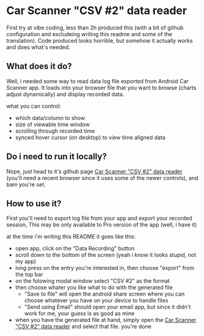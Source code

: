 # Car Scanner "CSV #2" data reader

First try at vibe coding, less than 2h produced this (with a bit of github configuration and excludeing writing this readme and some of the translation). Code produced looks horrible, but somehow it actually works and does what's needed.

## What does it do?

Well, i needed some way to read data log file exported from Android Car Scanner app. It loads into your browser file that you want to browse (charts adjust dynamically) and display recorded data.

what you can control:
- which data/column to show
- size of viewable time window
- scrolling through recorded time
- synced hover cursor (on desktop) to view time aligned data

## Do i need to run it locally?

Nope, just head to it's github page [Car Scanner "CSV #2" data reader](https://bartlomiejwereszczynski.github.io/car-scanner-csv-reader/) (you'll need a recent browser since it uses some of the newer controls), and bam you're set.

## How to use it?

First you'll need to export log file from your app and export your recorded session, This may be only available to Pro version of the app (well, i have it)

at the time i'm writing this README it goes like this:
- open app, click on the "Data Recording" button
- scroll down to the bottom of the screen (yeah i know it looks stupid, not my app)
- long press on the entry you're interested in, then choose "export" from the top bar
- on the folowing modal window select "CSV #2" as the format
- then choose whater you like what to do with the generated file
  - "Save to file" will open the android share screen where you can choose whatever you have on your device to handle files
  - "Send using Email" should open your email app, but since it didn't work for me, your guess is as good as mine
- when you have the generated file at hand, simply open the [Car Scanner "CSV #2" data reader](https://bartlomiejwereszczynski.github.io/car-scanner-csv-reader/) and select that file. you're done
